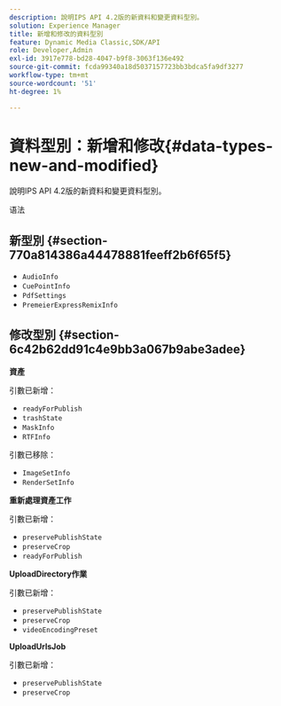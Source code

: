 ```yaml
---
description: 說明IPS API 4.2版的新資料和變更資料型別。
solution: Experience Manager
title: 新增和修改的資料型別
feature: Dynamic Media Classic,SDK/API
role: Developer,Admin
exl-id: 3917e778-bd28-4047-b9f8-3063f136e492
source-git-commit: fcda99340a18d5037157723bb3bdca5fa9df3277
workflow-type: tm+mt
source-wordcount: '51'
ht-degree: 1%

---
```


# 資料型別：新增和修改{#data-types-new-and-modified}

說明IPS API 4.2版的新資料和變更資料型別。

语法

## 新型別 {#section-770a814386a44478881feeff2b6f65f5}

* `AudioInfo`
* `CuePointInfo`
* `PdfSettings`
* `PremeierExpressRemixInfo`

## 修改型別 {#section-6c42b62dd91c4e9bb3a067b9abe3adee}

**資產**

引數已新增：

* `readyForPublish`
* `trashState`
* `MaskInfo`
* `RTFInfo`

引數已移除：

* `ImageSetInfo`
* `RenderSetInfo`

**重新處理資產工作**

引數已新增：

* `preservePublishState`
* `preserveCrop`
* `readyForPublish`

**UploadDirectory作業**

引數已新增：

* `preservePublishState`
* `preserveCrop`
* `videoEncodingPreset`

**UploadUrlsJob**

引數已新增：

* `preservePublishState`
* `preserveCrop`
